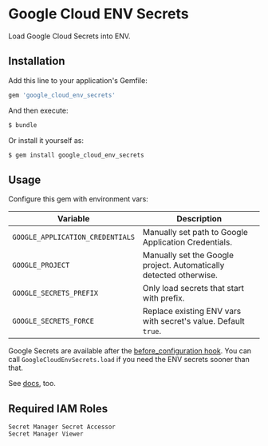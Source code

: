 # Google Cloud ENV Secrets

Load Google Cloud Secrets into ENV.

## Installation
Add this line to your application's Gemfile:

```ruby
gem 'google_cloud_env_secrets'
```

And then execute:
```bash
$ bundle
```

Or install it yourself as:
```bash
$ gem install google_cloud_env_secrets
```

## Usage

Configure this gem with environment vars:

| Variable                         | Description                                                                                                                                                                                                                                          |
|----------------------------------|--------------------------------------------------------------------|
| `GOOGLE_APPLICATION_CREDENTIALS` | Manually set path to Google Application Credentials.               |
| `GOOGLE_PROJECT`                 | Manually set the Google project. Automatically detected otherwise. |
| `GOOGLE_SECRETS_PREFIX`          | Only load secrets that start with prefix.                          |
| `GOOGLE_SECRETS_FORCE`           | Replace existing ENV vars with secret's value. Default `true`.     |

Google Secrets are available after the [before_configuration hook](https://guides.rubyonrails.org/configuring.html#initialization-events).
You can call `GoogleCloudEnvSecrets.load` if you need the ENV secrets sooner than that.

See [docs](https://www.rubydoc.info/github/mattes/rails_google_cloud_env_secrets/main), too.

## Required IAM Roles

```
Secret Manager Secret Accessor
Secret Manager Viewer
```
